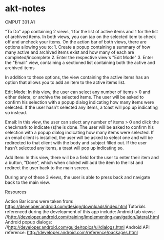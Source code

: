 akt-notes
=========

CMPUT 301 A1


"To Do" app containing 2 views, 1 for the list of active items and 1 for the list of archived items. In both views, you can tap on the selected item to check off and uncheck your items. On the action bar of both views, there are options allowing you to:
	1. Create a popup containing a summary of how many active and archived items exist and how many of each are completed/incomplete
	2. Enter the respective view's "Edit Mode"
	3. Enter the "Email" view, containing a sectioned list containing both the active and archived items

In addition to these options, the view containing the active items has an option that allows you to add an item to the active items list.

Edit Mode:
	In this view, the user can select any number of items > 0 and either delete, or archive the selected items. The user will be asked to confirm his selection with a popup dialog indicating how many items were selected. If the user hasn't selected any items, a toast will pop up indicating so instead.

Email:
	In this view, the user can select any number of items > 0 and click the checkmark to indicate (s)he is done. The user will be asked to confirm his selection with a popup dialog indicating how many items were selected. If an email client is installed, the user will be asked to select one and will be redirected to that client with the body and subject filled out. If the user hasn't selected any items, a toast will pop up indicating so. 

Add Item:
	In this view, there will be a field for the user to enter their item and a button, "Done", which when clicked will add the item to the list and redirect the user back to the main screen.

During any of these 3 views, the user is able to press back and navigate back to the main view.


Resources

Action Bar icons were taken from: https://developer.android.com/design/downloads/index.html
Tutorials referenced during the development of this app include:
	Android tab views: //http://developer.android.com/training/implementing-navigation/lateral.html
	Android popup dialogs: //http://developer.android.com/guide/topics/ui/dialogs.html
	Android API reference: http://developer.android.com/reference/packages.html
